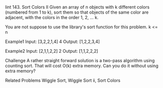 lint 143. Sort Colors II
Given an array of n objects with k different colors (numbered from 1 to k), sort them so that objects of the same color are adjacent, with the colors in the order 1, 2, ... k.

You are not suppose to use the library's sort function for this problem.
k <= n

Example1
Input: 
[3,2,2,1,4] 
4
Output: 
[1,2,2,3,4]

Example2
Input: 
[2,1,1,2,2] 
2
Output: 
[1,1,2,2,2]

Challenge
A rather straight forward solution is a two-pass algorithm using counting sort. That will cost O(k) extra memory. Can you do it without using extra memory?

Related Problems
Wiggle Sort, Wiggle Sort ii, Sort Colors
